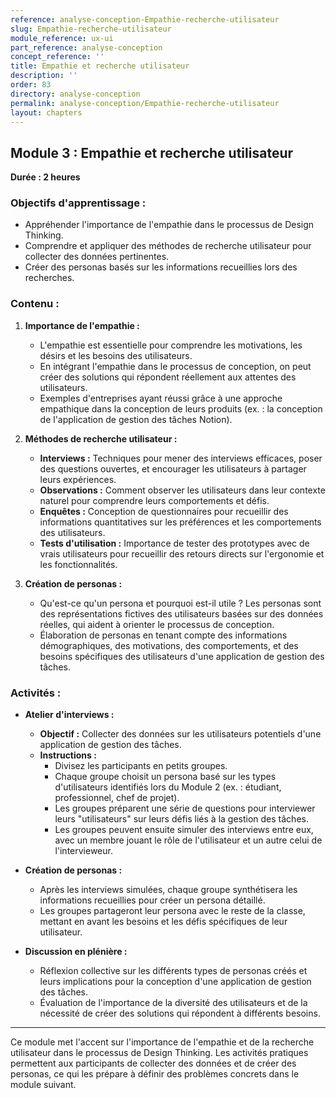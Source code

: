 ```yaml
---
reference: analyse-conception-Empathie-recherche-utilisateur
slug: Empathie-recherche-utilisateur
module_reference: ux-ui
part_reference: analyse-conception
concept_reference: ''
title: Empathie et recherche utilisateur
description: ''
order: 83
directory: analyse-conception
permalink: analyse-conception/Empathie-recherche-utilisateur
layout: chapters
---
```


## **Module 3 : Empathie et recherche utilisateur**  
**Durée : 2 heures**

### **Objectifs d'apprentissage :**
- Appréhender l'importance de l'empathie dans le processus de Design Thinking.
- Comprendre et appliquer des méthodes de recherche utilisateur pour collecter des données pertinentes.
- Créer des personas basés sur les informations recueillies lors des recherches.

### **Contenu :**

1. **Importance de l'empathie :**
   - L'empathie est essentielle pour comprendre les motivations, les désirs et les besoins des utilisateurs.
   - En intégrant l'empathie dans le processus de conception, on peut créer des solutions qui répondent réellement aux attentes des utilisateurs.
   - Exemples d'entreprises ayant réussi grâce à une approche empathique dans la conception de leurs produits (ex. : la conception de l'application de gestion des tâches Notion).

2. **Méthodes de recherche utilisateur :**
   - **Interviews :** Techniques pour mener des interviews efficaces, poser des questions ouvertes, et encourager les utilisateurs à partager leurs expériences.
   - **Observations :** Comment observer les utilisateurs dans leur contexte naturel pour comprendre leurs comportements et défis.
   - **Enquêtes :** Conception de questionnaires pour recueillir des informations quantitatives sur les préférences et les comportements des utilisateurs.
   - **Tests d'utilisation :** Importance de tester des prototypes avec de vrais utilisateurs pour recueillir des retours directs sur l'ergonomie et les fonctionnalités.

3. **Création de personas :**
   - Qu'est-ce qu'un persona et pourquoi est-il utile ? Les personas sont des représentations fictives des utilisateurs basées sur des données réelles, qui aident à orienter le processus de conception.
   - Élaboration de personas en tenant compte des informations démographiques, des motivations, des comportements, et des besoins spécifiques des utilisateurs d'une application de gestion des tâches.

### **Activités :**

- **Atelier d'interviews :**
  - **Objectif :** Collecter des données sur les utilisateurs potentiels d'une application de gestion des tâches.
  - **Instructions :**
    - Divisez les participants en petits groupes.
    - Chaque groupe choisit un persona basé sur les types d'utilisateurs identifiés lors du Module 2 (ex. : étudiant, professionnel, chef de projet).
    - Les groupes préparent une série de questions pour interviewer leurs "utilisateurs" sur leurs défis liés à la gestion des tâches.
    - Les groupes peuvent ensuite simuler des interviews entre eux, avec un membre jouant le rôle de l'utilisateur et un autre celui de l'intervieweur.

- **Création de personas :**
  - Après les interviews simulées, chaque groupe synthétisera les informations recueillies pour créer un persona détaillé.
  - Les groupes partageront leur persona avec le reste de la classe, mettant en avant les besoins et les défis spécifiques de leur utilisateur.

- **Discussion en plénière :**
  - Réflexion collective sur les différents types de personas créés et leurs implications pour la conception d'une application de gestion des tâches.
  - Évaluation de l'importance de la diversité des utilisateurs et de la nécessité de créer des solutions qui répondent à différents besoins.

---

Ce module met l'accent sur l'importance de l'empathie et de la recherche utilisateur dans le processus de Design Thinking. Les activités pratiques permettent aux participants de collecter des données et de créer des personas, ce qui les prépare à définir des problèmes concrets dans le module suivant.